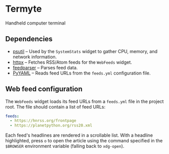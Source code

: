 # Termyte
Handheld computer terminal

## Dependencies

- [psutil](https://pypi.org/project/psutil/) – Used by the `SystemStats` widget to
  gather CPU, memory, and network information.
- [httpx](https://www.python-httpx.org/) – Fetches RSS/Atom feeds for the
  `WebFeeds` widget.
- [feedparser](https://pypi.org/project/feedparser/) – Parses feed data.
- [PyYAML](https://pypi.org/project/PyYAML/) – Reads feed URLs from the
  `feeds.yml` configuration file.

## Web feed configuration

The `WebFeeds` widget loads its feed URLs from a `feeds.yml` file in the project
root.  The file should contain a list of feed URLs:

```yaml
feeds:
  - https://hnrss.org/frontpage
  - https://planetpython.org/rss20.xml
```

Each feed's headlines are rendered in a scrollable list.  With a headline
highlighted, press `o` to open the article using the command specified in the
`$BROWSER` environment variable (falling back to `xdg-open`).
